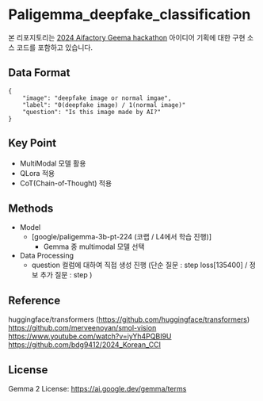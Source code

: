 # Paligemma_deepfake_classification
본 리포지토리는 [2024 Aifactory Geema hackathon](https://aifactory.space/task/2733/overview) 아이디어 기획에 대한 구현 소스 코드를 포함하고 있습니다.

## Data Format
```
{
    "image": "deepfake image or normal imgae",
    "label": "0(deepfake image) / 1(normal image)"
    "question": "Is this image made by AI?"
}
```
## Key Point
- MultiModal 모델 활용
- QLora 적용
- CoT(Chain-of-Thought) 적용

## Methods
- Model
    - [google/paligemma-3b-pt-224 (코랩 / L4에서 학습 진행)]  
        - Gemma 중 multimodal 모델 선택  
- Data Processing
    - question 컬럼에 대하여 직접 생성 진행 (단순 질문 : step loss[135400] / 정보 추가 질문 : step )
     
## Reference
huggingface/transformers (https://github.com/huggingface/transformers)  
https://github.com/merveenoyan/smol-vision  
https://www.youtube.com/watch?v=iyYh4PQBI9U  
https://github.com/bdg9412/2024_Korean_CCI  

## License  
Gemma 2 License: https://ai.google.dev/gemma/terms  
